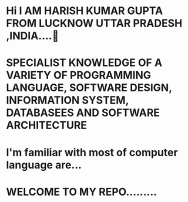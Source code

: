 <h1>Hi I AM HARISH KUMAR GUPTA FROM LUCKNOW UTTAR PRADESH ,INDIA....👋</h1>
<h1>SPECIALIST KNOWLEDGE OF A VARIETY OF PROGRAMMING LANGUAGE, SOFTWARE DESIGN, INFORMATION SYSTEM, DATABASEES AND SOFTWARE ARCHITECTURE</h1>
<h1>I'm familiar with most of computer language are...</h1>

<h1> WELCOME TO MY REPO.........</h1>

<!--
**Harish2003k/Harish2003k** is a ✨ _special_ ✨ repository because its `README.md` (this file) appears on your GitHub profile.

Here are some ideas to get you started:

- 🔭 I’m currently working on ...
- 🌱 I’m currently learning ...
- 👯 I’m looking to collaborate on ...
- 🤔 I’m looking for help with ...
- 💬 Ask me about ...
- 📫 How to reach me: ...
- 😄 Pronouns: ...
- ⚡ Fun fact: ...
-->
